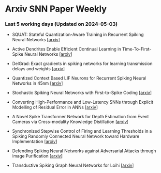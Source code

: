 # Arxiv SNN Paper Weekly


 ### **Last 5 working days (Updated on 2024-05-03)** 


- SQUAT: Stateful Quantization-Aware Training in Recurrent Spiking Neural Networks [[arxiv](https://arxiv.org/abs/2404.19668)]

- Active Dendrites Enable Efficient Continual Learning in Time-To-First-Spike Neural Networks [[arxiv](https://arxiv.org/abs/2404.19419)]

- DelGrad: Exact gradients in spiking networks for learning transmission delays and weights [[arxiv](https://arxiv.org/abs/2404.19165)]

- Quantized Context Based LIF Neurons for Recurrent Spiking Neural Networks in 45nm [[arxiv](https://arxiv.org/abs/2404.18066)]

- Stochastic Spiking Neural Networks with First-to-Spike Coding [[arxiv](https://arxiv.org/abs/2404.17719)]

- Converting High-Performance and Low-Latency SNNs through Explicit Modelling of Residual Error in ANNs [[arxiv](https://arxiv.org/abs/2404.17456)]

- A Novel Spike Transformer Network for Depth Estimation from Event Cameras via Cross-modality Knowledge Distillation [[arxiv](https://arxiv.org/abs/2404.17335)]

- Synchronized Stepwise Control of Firing and Learning Thresholds in a Spiking Randomly Connected Neural Network toward Hardware Implementation [[arxiv](https://arxiv.org/abs/2404.17241)]

- Defending Spiking Neural Networks against Adversarial Attacks through Image Purification [[arxiv](https://arxiv.org/abs/2404.17092)]

- Transductive Spiking Graph Neural Networks for Loihi [[arxiv](https://arxiv.org/abs/2404.17048)]

